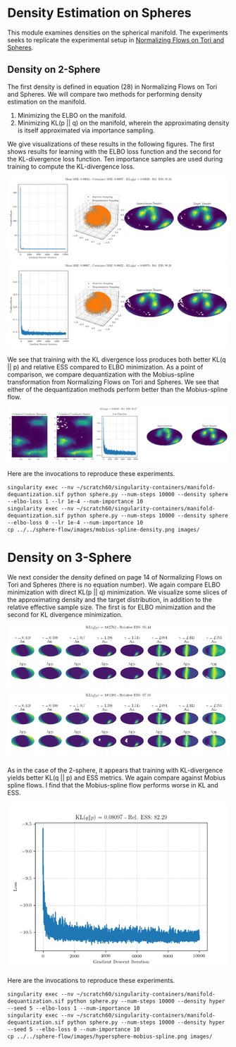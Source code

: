 # Density Estimation on Spheres


This module examines densities on the spherical manifold. The experiments seeks to replicate the experimental setup in [Normalizing Flows on Tori and Spheres](https://arxiv.org/abs/2002.02428).

## Density on 2-Sphere

The first density is defined in equation (28) in Normalizing Flows on Tori and Spheres. We will compare two methods for performing density estimation on the manifold.

1. Minimizing the ELBO on the manifold.
2. Minimizing KL(p || q) on the manifold, wherein the approximating density is itself approximated via importance sampling.

We give visualizations of these results in the following figures. The first shows results for learning with the ELBO loss function and the second for the KL-divergence loss function. Ten importance samples are used during training to compute the KL-divergence loss.

![](images/sphere-density-elbo-num-importance-10.png)
![](images/sphere-density-kl-num-importance-10.png)

We see that training with the KL divergence loss produces both better KL(q || p) and relative ESS compared to ELBO minimization. As a point of comparison, we compare dequantization with the Mobius-spline transformation from Normalizing Flows on Tori and Spheres. We see that either of the dequantization methods perform better than the Mobius-spline flow.

![](images/mobius-spline-density.png)

Here are the invocations to reproduce these experiments.
```
singularity exec --nv ~/scratch60/singularity-containers/manifold-dequantization.sif python sphere.py --num-steps 10000 --density sphere --elbo-loss 1 --lr 1e-4 --num-importance 10
singularity exec --nv ~/scratch60/singularity-containers/manifold-dequantization.sif python sphere.py --num-steps 10000 --density sphere --elbo-loss 0 --lr 1e-4 --num-importance 10
cp ../../sphere-flow/images/mobius-spline-density.png images/
```

# Density on 3-Sphere

We next consider the density defined on page 14 of Normalizing Flows on Tori and Spheres (there is no equation number). We again compare ELBO minimization with direct KL(p || q) minimization. We visualize some slices of the approximating density and the target distribution, in addition to the relative effective sample size. The first is for ELBO minimization and the second for KL divergence minimization.

![](images/hyper-sphere-density-elbo.png)
![](images/hyper-sphere-density-kl.png)

As in the case of the 2-sphere, it appears that training with KL-divergence yields better KL(q || p) and ESS metrics. We again compare against Mobius spline flows. I find that the Mobius-spline flow performs worse in KL and ESS.

![](images/hypersphere-mobius-spline.png)

Here are the invocations to reproduce these experiments.
```
singularity exec --nv ~/scratch60/singularity-containers/manifold-dequantization.sif python sphere.py --num-steps 10000 --density hyper --seed 5 --elbo-loss 1 --num-importance 10
singularity exec --nv ~/scratch60/singularity-containers/manifold-dequantization.sif python sphere.py --num-steps 10000 --density hyper --seed 5 --elbo-loss 0 --num-importance 10
cp ../../sphere-flow/images/hypersphere-mobius-spline.png images/
```

